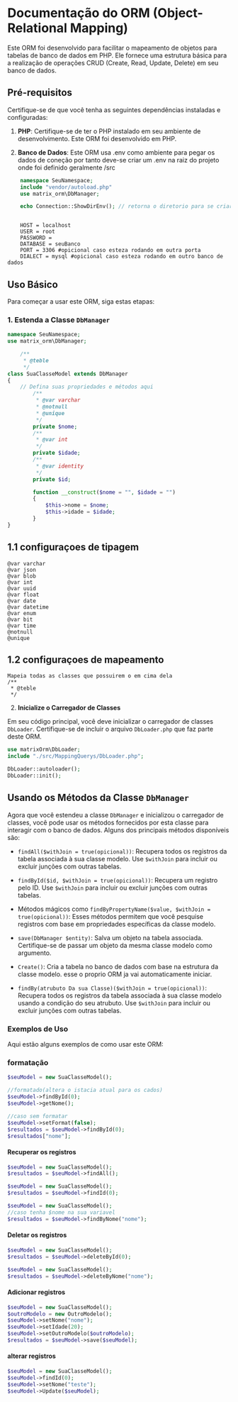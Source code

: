 # Documentação do ORM (Object-Relational Mapping)

Este ORM foi desenvolvido para facilitar o mapeamento de objetos para tabelas de banco de dados em PHP. Ele fornece uma estrutura básica para a realização de operações CRUD (Create, Read, Update, Delete) em seu banco de dados.

## Pré-requisitos

Certifique-se de que você tenha as seguintes dependências instaladas e configuradas:

1. **PHP**: Certifique-se de ter o PHP instalado em seu ambiente de desenvolvimento. Este ORM foi desenvolvido em PHP.

2. **Banco de Dados**: Este ORM usa .env como ambiente para pegar os dados de coneção por tanto deve-se criar um .env na
raiz do projeto onde foi definido geralmente /src

```php
    namespace SeuNamespace;
    include "vendor/autoload.php"
    use matrix_orm\DbManager;

    echo Connection::ShowDirEnv(); // retorna o diretorio para se criar o .env com base on index ou procura o env onde vc criou
```

```.env

    HOST = localhost
    USER = root
    PASSWORD =
    DATABASE = seuBanco
    PORT = 3306 #opicional caso esteza rodando em outra porta
    DIALECT = mysql #opicional caso esteza rodando em outro banco de dados

```

## Uso Básico

Para começar a usar este ORM, siga estas etapas:

### 1. Estenda a Classe `DbManager`

```php
namespace SeuNamespace;
use matrix_orm\DbManager;

    /**
     * @teble
     */
class SuaClasseModel extends DbManager
{
    // Defina suas propriedades e métodos aqui
        /**
         * @var varchar
         * @notnull
         * @unique
         */
        private $nome;
        /**
         * @var int
         */
        private $idade;
        /**
         * @var identity
         */
        private $id;

        function __construct($nome = "", $idade = "")
        {
            $this->nome = $nome;
            $this->idade = $idade;
        }
}

```

## 1.1 configuraçoes de tipagem
    @var varchar
    @var json
    @var blob
    @var int
    @var uuid
    @var float
    @var date
    @var datetime
    @var enum
    @var bit
    @var time
    @notnull
    @unique
## 1.2 configuraçoes de mapeamento
    Mapeia todas as classes que possuirem o em cima dela
    /**
     * @teble
     */

2. **Inicialize o Carregador de Classes**

Em seu código principal, você deve inicializar o carregador de classes `DbLoader`. Certifique-se de incluir o arquivo `DbLoader.php` que faz parte deste ORM.

```php
use matrixOrm\DbLoader;
include "./src/MappingQuerys/DbLoader.php";

DbLoader::autoloader();
DbLoader::init();
```

## Usando os Métodos da Classe `DbManager`

Agora que você estendeu a classe `DbManager` e inicializou o carregador de classes, você pode usar os métodos fornecidos por esta classe para interagir com o banco de dados. Alguns dos principais métodos disponíveis são:

- `findAll($withJoin = true(opicional))`: Recupera todos os registros da tabela associada à sua classe modelo. Use `$withJoin` para incluir ou excluir junções com outras tabelas.

- `findById($id, $withJoin = true(opicional))`: Recupera um registro pelo ID. Use `$withJoin` para incluir ou excluir junções com outras tabelas.

- Métodos mágicos como `findByPropertyName($value, $withJoin = true(opicional))`: Esses métodos permitem que você pesquise registros com base em propriedades específicas da classe modelo.

- `save(DbManager $entity)`: Salva um objeto na tabela associada. Certifique-se de passar um objeto da mesma classe modelo como argumento.

- `Create()`: Cria a tabela no banco de dados com base na estrutura da classe modelo. esse o proprio ORM ja vai automaticamente iniciar.

- `findBy(atrubuto Da sua Classe)($withJoin = true(opicional))`: Recupera todos os registros da tabela associada à sua classe modelo usando a condição do seu atrubuto. Use `$withJoin` para incluir ou excluir junções com outras tabelas.
### Exemplos de Uso

Aqui estão alguns exemplos de como usar este ORM:

### formatação
```php
$seuModel = new SuaClasseModel();

//formatado(altera o istacia atual para os cados)
$seuModel->findById(0);
$seuModel->getNome();

//caso sem formatar
$seuModel->setFormat(false);
$resultados = $seuModel->findById(0);
$resultados["nome"];
```

#### Recuperar os registros

```php
$seuModel = new SuaClasseModel();
$resultados = $seuModel->findAll();
```

```php
$seuModel = new SuaClasseModel();
$resultados = $seuModel->findId(0);
```

```php
$seuModel = new SuaClasseModel();
//caso tenha $nome na sua variavel
$resultados = $seuModel->findByNome("nome");
```
#### Deletar os registros

```php
$seuModel = new SuaClasseModel();
$resultados = $seuModel->deleteById(0);
```

```php
$seuModel = new SuaClasseModel();
$resultados = $seuModel->deleteByNome("nome");
```

#### Adicionar registros

```php
$seuModel = new SuaClasseModel();
$outroModelo = new OutroModelo();
$seuModel->setNome("nome");
$seuModel->setIdade(20);
$seuModel->setOutroModelo($outroModelo);
$resultados = $seuModel->save($seuModel);
```

#### alterar registros

```php
$seuModel = new SuaClasseModel();
$seuModel->findId(0);
$seuModel->setNome("teste");
$seuModel->Update($seuModel);

```
